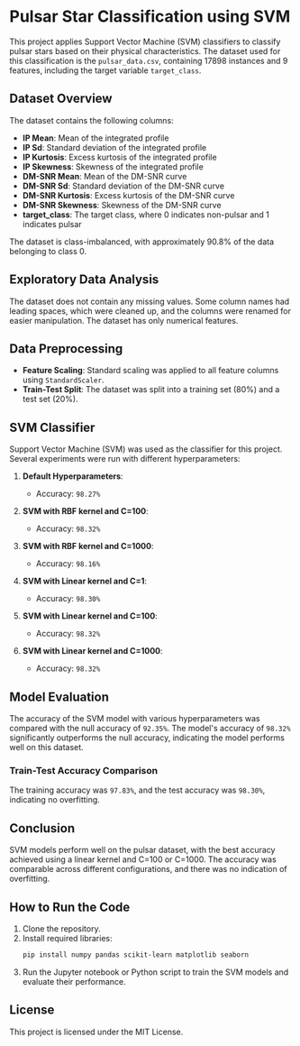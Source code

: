 # Pulsar Star Classification using SVM

This project applies Support Vector Machine (SVM) classifiers to classify pulsar stars based on their physical characteristics. The dataset used for this classification is the `pulsar_data.csv`, containing 17898 instances and 9 features, including the target variable `target_class`.

## Dataset Overview
The dataset contains the following columns:
- **IP Mean**: Mean of the integrated profile
- **IP Sd**: Standard deviation of the integrated profile
- **IP Kurtosis**: Excess kurtosis of the integrated profile
- **IP Skewness**: Skewness of the integrated profile
- **DM-SNR Mean**: Mean of the DM-SNR curve
- **DM-SNR Sd**: Standard deviation of the DM-SNR curve
- **DM-SNR Kurtosis**: Excess kurtosis of the DM-SNR curve
- **DM-SNR Skewness**: Skewness of the DM-SNR curve
- **target_class**: The target class, where 0 indicates non-pulsar and 1 indicates pulsar

The dataset is class-imbalanced, with approximately 90.8% of the data belonging to class 0.

## Exploratory Data Analysis
The dataset does not contain any missing values. Some column names had leading spaces, which were cleaned up, and the columns were renamed for easier manipulation. The dataset has only numerical features.

## Data Preprocessing
- **Feature Scaling**: Standard scaling was applied to all feature columns using `StandardScaler`.
- **Train-Test Split**: The dataset was split into a training set (80%) and a test set (20%).

## SVM Classifier
Support Vector Machine (SVM) was used as the classifier for this project. Several experiments were run with different hyperparameters:

1. **Default Hyperparameters**:
   - Accuracy: `98.27%`

2. **SVM with RBF kernel and C=100**:
   - Accuracy: `98.32%`

3. **SVM with RBF kernel and C=1000**:
   - Accuracy: `98.16%`

4. **SVM with Linear kernel and C=1**:
   - Accuracy: `98.30%`

5. **SVM with Linear kernel and C=100**:
   - Accuracy: `98.32%`

6. **SVM with Linear kernel and C=1000**:
   - Accuracy: `98.32%`

## Model Evaluation
The accuracy of the SVM model with various hyperparameters was compared with the null accuracy of `92.35%`. The model's accuracy of `98.32%` significantly outperforms the null accuracy, indicating the model performs well on this dataset.

### Train-Test Accuracy Comparison
The training accuracy was `97.83%`, and the test accuracy was `98.30%`, indicating no overfitting.

## Conclusion
SVM models perform well on the pulsar dataset, with the best accuracy achieved using a linear kernel and C=100 or C=1000. The accuracy was comparable across different configurations, and there was no indication of overfitting.

## How to Run the Code
1. Clone the repository.
2. Install required libraries:
    ```bash
    pip install numpy pandas scikit-learn matplotlib seaborn
    ```
3. Run the Jupyter notebook or Python script to train the SVM models and evaluate their performance.

## License
This project is licensed under the MIT License.
